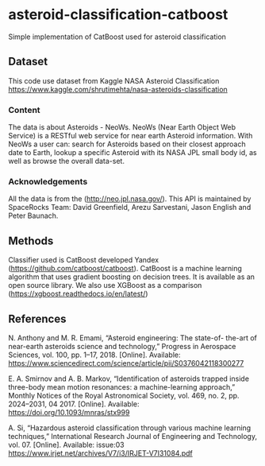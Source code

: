 # asteroid-classification-catboost
Simple implementation of CatBoost used for asteroid classification

## Dataset
This code use dataset from Kaggle NASA Asteroid Classification https://www.kaggle.com/shrutimehta/nasa-asteroids-classification

### Content
The data is about Asteroids - NeoWs. NeoWs (Near Earth Object Web Service) is a RESTful web service for near earth Asteroid information. With NeoWs a user can: search for Asteroids based on their closest approach date to Earth, lookup a specific Asteroid with its NASA JPL small body id, as well as browse the overall data-set.

### Acknowledgements
All the data is from the (http://neo.jpl.nasa.gov/). This API is maintained by SpaceRocks Team: David Greenfield, Arezu Sarvestani, Jason English and Peter Baunach.

## Methods
Classifier used is CatBoost developed Yandex (https://github.com/catboost/catboost). CatBoost is a machine learning algorithm that uses gradient boosting on decision trees. It is available as an open source library. We also use XGBoost as a comparison (https://xgboost.readthedocs.io/en/latest/)

## References
N. Anthony and M. R. Emami, “Asteroid engineering: The state-of- the-art of near-earth asteroids science and technology,” Progress in Aerospace Sciences, vol. 100, pp. 1–17, 2018. [Online]. Available: https://www.sciencedirect.com/science/article/pii/S0376042118300277

E. A. Smirnov and A. B. Markov, “Identification of asteroids trapped inside three-body mean motion resonances: a machine-learning approach,” Monthly Notices of the Royal Astronomical Society, vol. 469, no. 2, pp. 2024–2031, 04 2017. [Online]. Available: https://doi.org/10.1093/mnras/stx999

A. Si, “Hazardous asteroid classification through various machine learning techniques,” International Research Journal of Engineering and Technology, vol. 07. [Online]. Available: issue:03 https://www.irjet.net/archives/V7/i3/IRJET-V7I31084.pdf
